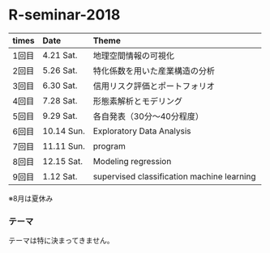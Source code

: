 # R-seminar-2018

|times|Date|Theme|
|:-|:-|:-|
|1回目|4.21 Sat.|地理空間情報の可視化　　　　　　　　  　　|
|2回目|5.26 Sat.|特化係数を用いた産業構造の分析　　  　　　|
|3回目|6.30 Sat.|信用リスク評価とポートフォリオ　　   　　|
|4回目|7.28 Sat.|形態素解析とモデリング　　   　　|
|5回目|9.29 Sat.|各自発表（30分～40分程度）　　   　　|
|6回目|10.14 Sun.|Exploratory Data Analysis    |
|7回目|11.11 Sun.|program    |
|8回目|12.15 Sat.|Modeling regression    |
|9回目|1.12 Sat.|supervised classification machine learning   |
※8月は夏休み

### テーマ
テーマは特に決まってきません。

